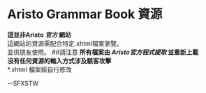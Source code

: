 # Aristo Grammar Book 資源  
**這並非Aristo _官方_ 網站**  
這網站的資源需配合特定.xhtml檔案瀏覽。  
並供朋友使用。
##請注意
**所有檔案由 _Aristo官方程式提取_ 並重新上載**  
**沒有任何資源的輸入方式涉及駭客攻擊**  
*.xhtml 檔案經自行修改  

--SFXSTW
